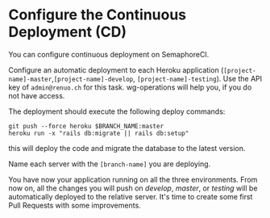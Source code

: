 # Configure the Continuous Deployment (CD)

You can configure continuous deployment on SemaphoreCI.

Configure an automatic deployment to each Heroku application (`[project-name]-master`,`[project-name]-develop`,
`[project-name]-testing`). Use the API key of `admin@renuo.ch` for this task. wg-operations will help you, if you do
not have access.

The deployment should execute the following deploy commands:

```shell
git push --force heroku $BRANCH_NAME:master
heroku run -x "rails db:migrate || rails db:setup"
```

this will deploy the code and migrate the database to the latest version.

Name each server with the `[branch-name]` you are deploying.

You have now your application running on all the three environments.
From now on, all the changes you will push on *develop*, *master*, or *testing* will be automatically deployed to
the relative server.
It's time to create some first Pull Requests with some improvements.
